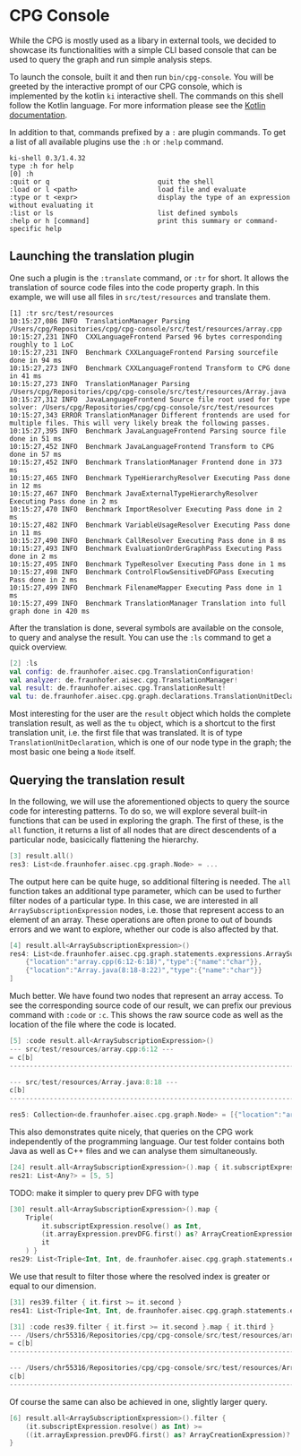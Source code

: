 # CPG Console

While the CPG is mostly used as a libary in external tools, we decided to showcase its functionalities with a simple CLI based console that can be used to query the graph and run simple analysis steps.

To launch the console, built it and then run `bin/cpg-console`. You will be greeted by the interactive prompt of our CPG console, which is implemented by the kotlin `ki` interactive shell. The commands on this shell follow the Kotlin language. For more information please see the [Kotlin documentation](https://kotlinlang.org/docs/home.html).

In addition to that, commands prefixed by a `:` are plugin commands. To get a list of all available plugins use the `:h` or `:help` command.

```
ki-shell 0.3/1.4.32
type :h for help
[0] :h
:quit or q                           quit the shell
:load or l <path>                    load file and evaluate
:type or t <expr>                    display the type of an expression without evaluating it
:list or ls                          list defined symbols
:help or h [command]                 print this summary or command-specific help
```

## Launching the translation plugin

One such a plugin is the `:translate` command, or `:tr` for short. It allows the translation of source code files into the code property graph. In this example, we will use all files in `src/test/resources` and translate them.

```log
[1] :tr src/test/resources
10:15:27,086 INFO  TranslationManager Parsing /Users/cpg/Repositories/cpg/cpg-console/src/test/resources/array.cpp
10:15:27,231 INFO  CXXLanguageFrontend Parsed 96 bytes corresponding roughly to 1 LoC
10:15:27,231 INFO  Benchmark CXXLanguageFrontend Parsing sourcefile done in 94 ms
10:15:27,273 INFO  Benchmark CXXLanguageFrontend Transform to CPG done in 41 ms
10:15:27,273 INFO  TranslationManager Parsing /Users/cpg/Repositories/cpg/cpg-console/src/test/resources/Array.java
10:15:27,312 INFO  JavaLanguageFrontend Source file root used for type solver: /Users/cpg/Repositories/cpg/cpg-console/src/test/resources
10:15:27,343 ERROR TranslationManager Different frontends are used for multiple files. This will very likely break the following passes.
10:15:27,395 INFO  Benchmark JavaLanguageFrontend Parsing source file done in 51 ms
10:15:27,452 INFO  Benchmark JavaLanguageFrontend Transform to CPG done in 57 ms
10:15:27,452 INFO  Benchmark TranslationManager Frontend done in 373 ms
10:15:27,465 INFO  Benchmark TypeHierarchyResolver Executing Pass done in 12 ms
10:15:27,467 INFO  Benchmark JavaExternalTypeHierarchyResolver Executing Pass done in 2 ms
10:15:27,470 INFO  Benchmark ImportResolver Executing Pass done in 2 ms
10:15:27,482 INFO  Benchmark VariableUsageResolver Executing Pass done in 11 ms
10:15:27,490 INFO  Benchmark CallResolver Executing Pass done in 8 ms
10:15:27,493 INFO  Benchmark EvaluationOrderGraphPass Executing Pass done in 2 ms
10:15:27,495 INFO  Benchmark TypeResolver Executing Pass done in 1 ms
10:15:27,498 INFO  Benchmark ControlFlowSensitiveDFGPass Executing Pass done in 2 ms
10:15:27,499 INFO  Benchmark FilenameMapper Executing Pass done in 1 ms
10:15:27,499 INFO  Benchmark TranslationManager Translation into full graph done in 420 ms
```

After the translation is done, several symbols are available on the console, to query and analyse the result. You can use the `:ls` command to get a quick overview. 

```kotlin
[2] :ls
val config: de.fraunhofer.aisec.cpg.TranslationConfiguration!
val analyzer: de.fraunhofer.aisec.cpg.TranslationManager!
val result: de.fraunhofer.aisec.cpg.TranslationResult!
val tu: de.fraunhofer.aisec.cpg.graph.declarations.TranslationUnitDeclaration!
```

Most interesting for the user are the `result` object which holds the complete translation result, as well as the `tu` object, which is a shortcut to the first translation unit, i.e. the first file that was translated. It is of type `TranslationUnitDeclaration`, which is one of our node type in the graph; the most basic one being a `Node` itself.

## Querying the translation result

In the following, we will use the aforementioned objects to query the source code for interesting patterns. To do so, we will explore several built-in functions that can be used in exploring the graph. The first of these, is the `all` function, it returns a list of all nodes that are direct descendents of a particular node, basicically flattening the hierarchy.

```kotlin
[3] result.all()
res3: List<de.fraunhofer.aisec.cpg.graph.Node> = ...
```

The output here can be quite huge, so additional filtering is needed. The `all` function takes an additional type parameter, which can be used to further filter nodes of a particular type. In this case, we are interested in all `ArraySubscriptionExpression` nodes, i.e. those that represent access to an element of an array. These operations are often prone to out of bounds errors and we want to explore, whether our code is also affected by that.

```kotlin
[4] result.all<ArraySubscriptionExpression>()
res4: List<de.fraunhofer.aisec.cpg.graph.statements.expressions.ArraySubscriptionExpression> = [
    {"location":"array.cpp(6:12-6:18)","type":{"name":"char"}}, 
    {"location":"Array.java(8:18-8:22)","type":{"name":"char"}}
]
```

Much better. We have found two nodes that represent an array access. To see the corresponding source code of our result, we can prefix our previous command with `:code` or `:c`. This shows the raw source code as well as the location of the file where the code is located.

```kotlin
[5] :code result.all<ArraySubscriptionExpression>()
--- src/test/resources/array.cpp:6:12 ---
= c[b]
-----------------------------------------------------------------------------------------------

--- src/test/resources/Array.java:8:18 ---
c[b]
------------------------------------------------------------------------------------------------

res5: Collection<de.fraunhofer.aisec.cpg.graph.Node> = [{"location":"array.cpp(6:12-6:18)","type":{"name":"char"},"possibleSubTypes":["UNKNOWN",{"name":"char"}]}, {"location":"Array.java(8:18-8:22)","type":{"name":"char"},"possibleSubTypes":["UNKNOWN",{"name":"char"}]}]
```

This also demonstrates quite nicely, that queries on the CPG work independently of the programming language. Our test folder contains both Java as well as C++ files and we can analyse them simultaneously.

```kotlin
[24] result.all<ArraySubscriptionExpression>().map { it.subscriptExpression.resolve() }
res21: List<Any?> = [5, 5]
```

TODO: make it simpler to query prev DFG with type
```kotlin
[30] result.all<ArraySubscriptionExpression>().map { 
    Triple(
        it.subscriptExpression.resolve() as Int,
        (it.arrayExpression.prevDFG.first() as? ArrayCreationExpression)?.dimensions?.first()?.resolve() as Int,
        it
    ) }
res29: List<Triple<Int, Int, de.fraunhofer.aisec.cpg.graph.statements.expressions.ArraySubscriptionExpression>> = [(5, 4, {"location":"array.cpp(6:12-6:18)","type":{"name":"char"},"possibleSubTypes":["UNKNOWN",{"name":"char"}]}), (5, 4, {"location":"Array.java(8:18-8:22)","type":{"name":"char"},"possibleSubTypes":["UNKNOWN",{"name":"char"}]})]
```

We use that result to filter those where the resolved index is greater or equal to our dimension.

```kotlin
[31] res39.filter { it.first >= it.second }
res41: List<Triple<Int, Int, de.fraunhofer.aisec.cpg.graph.statements.expressions.ArraySubscriptionExpression>> = [(5, 4, {"location":"array.cpp(6:12-6:18)","type":{"name":"char"},"possibleSubTypes":["UNKNOWN",{"name":"char"}]}), (5, 4, {"location":"Array.java(8:18-8:22)","type":{"name":"char"},"possibleSubTypes":["UNKNOWN",{"name":"char"}]})]
```

```kotlin
[31] :code res39.filter { it.first >= it.second }.map { it.third }
--- /Users/chr55316/Repositories/cpg/cpg-console/src/test/resources/array.cpp:6:12 ---
= c[b]
-----------------------------------------------------------------------------------------------

--- /Users/chr55316/Repositories/cpg/cpg-console/src/test/resources/Array.java:8:18 ---
c[b]
------------------------------------------------------------------------------------------------
```
Of course the same can also be achieved in one, slightly larger query.

```kotlin
[6] result.all<ArraySubscriptionExpression>().filter {
    (it.subscriptExpression.resolve() as Int) >= 
    ((it.arrayExpression.prevDFG.first() as? ArrayCreationExpression)?.dimensions?.first()?.resolve() as Int)
}
```
